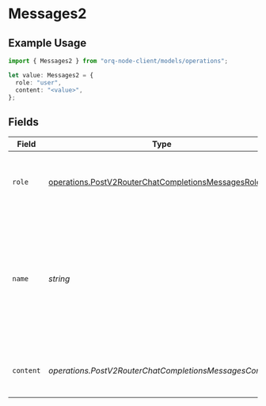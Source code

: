 # Messages2

## Example Usage

```typescript
import { Messages2 } from "orq-node-client/models/operations";

let value: Messages2 = {
  role: "user",
  content: "<value>",
};
```

## Fields

| Field                                                                                                                        | Type                                                                                                                         | Required                                                                                                                     | Description                                                                                                                  |
| ---------------------------------------------------------------------------------------------------------------------------- | ---------------------------------------------------------------------------------------------------------------------------- | ---------------------------------------------------------------------------------------------------------------------------- | ---------------------------------------------------------------------------------------------------------------------------- |
| `role`                                                                                                                       | [operations.PostV2RouterChatCompletionsMessagesRole](../../models/operations/postv2routerchatcompletionsmessagesrole.md)     | :heavy_check_mark:                                                                                                           | The role of the messages author, in this case **user**.                                                                      |
| `name`                                                                                                                       | *string*                                                                                                                     | :heavy_minus_sign:                                                                                                           | An optional name for the participant. Provides the model information to differentiate between participants of the same role. |
| `content`                                                                                                                    | *operations.PostV2RouterChatCompletionsMessagesContent*                                                                      | :heavy_check_mark:                                                                                                           | The contents of a particular role's message.                                                                                 |